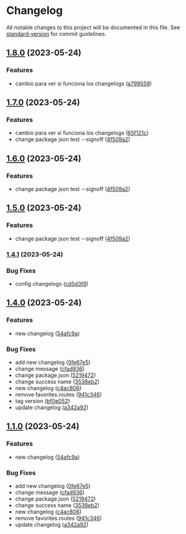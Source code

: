 # Changelog

All notable changes to this project will be documented in this file. See [standard-version](https://github.com/conventional-changelog/standard-version) for commit guidelines.

## [1.8.0](https://github.com/Palmieri31/Rental-Movie---Node/compare/v1.7.0...v1.8.0) (2023-05-24)


### Features

* cambio para ver si funciona los changelogs ([a799559](https://github.com/Palmieri31/Rental-Movie---Node/commit/a7995590b5d5b2199f0de310e34df656ada642e3))

## [1.7.0](https://github.com/Palmieri31/Rental-Movie---Node/compare/v1.4.1...v1.7.0) (2023-05-24)


### Features

* cambio para ver si funciona los changelogs ([65f121c](https://github.com/Palmieri31/Rental-Movie---Node/commit/65f121c4b5c48417d86c52c3c12334b6c7076855))
* change package json test --signoff ([4f509a2](https://github.com/Palmieri31/Rental-Movie---Node/commit/4f509a251f69de4a9efa61e3fd837937d6f3139c))

## [1.6.0](https://github.com/Palmieri31/Rental-Movie---Node/compare/v1.4.1...v1.6.0) (2023-05-24)


### Features

* change package json test --signoff ([4f509a2](https://github.com/Palmieri31/Rental-Movie---Node/commit/4f509a251f69de4a9efa61e3fd837937d6f3139c))

## [1.5.0](https://github.com/Palmieri31/Rental-Movie---Node/compare/v1.4.1...v1.5.0) (2023-05-24)


### Features

* change package json test --signoff ([4f509a2](https://github.com/Palmieri31/Rental-Movie---Node/commit/4f509a251f69de4a9efa61e3fd837937d6f3139c))

### [1.4.1](https://github.com/Palmieri31/Rental-Movie---Node/compare/v1.4.0...v1.4.1) (2023-05-24)


### Bug Fixes

* config changelogs ([cd5d3f8](https://github.com/Palmieri31/Rental-Movie---Node/commit/cd5d3f8cfe817b4b9314418ea12c092857dfdf72))

## [1.4.0](https://github.com/Palmieri31/Rental-Movie---Node/compare/v1.3.0...v1.4.0) (2023-05-24)


### Features

* new changelog ([54afc9a](https://github.com/Palmieri31/Rental-Movie---Node/commit/54afc9ab42b5302d10fc0de808aaa6d5a4abac7f))


### Bug Fixes

* add new changelog ([0fe67e5](https://github.com/Palmieri31/Rental-Movie---Node/commit/0fe67e58bc3895fa9d66a7a296c6f2edce295075))
* change message ([cfad936](https://github.com/Palmieri31/Rental-Movie---Node/commit/cfad9365821fd108dc82f5f7327445e6862b9624))
* change package.json ([5219472](https://github.com/Palmieri31/Rental-Movie---Node/commit/52194725cfa4ca78dcfb80c311b4b155fe4e5f50))
* change success name ([3538eb2](https://github.com/Palmieri31/Rental-Movie---Node/commit/3538eb26da9ca5e981878e97f8f2079bc176696c))
* new changelog ([c4ac806](https://github.com/Palmieri31/Rental-Movie---Node/commit/c4ac8063572398b3ab59e4468d1578677b1a1646))
* remove favorites.routes ([941c346](https://github.com/Palmieri31/Rental-Movie---Node/commit/941c3464d493dab93e4ae620defdeaf9a258bff4))
* tag version ([bf0e052](https://github.com/Palmieri31/Rental-Movie---Node/commit/bf0e052f3ae88f7d54c64098f32fac69680ab6d7))
* update changelog ([a342a92](https://github.com/Palmieri31/Rental-Movie---Node/commit/a342a9287a462ea1627a1263f8ea463b92bdc282))

## [1.1.0](https://github.com/Palmieri31/Rental-Movie---Node/compare/v1.3.0...v1.1.0) (2023-05-24)


### Features

* new changelog ([54afc9a](https://github.com/Palmieri31/Rental-Movie---Node/commit/54afc9ab42b5302d10fc0de808aaa6d5a4abac7f))


### Bug Fixes

* add new changelog ([0fe67e5](https://github.com/Palmieri31/Rental-Movie---Node/commit/0fe67e58bc3895fa9d66a7a296c6f2edce295075))
* change message ([cfad936](https://github.com/Palmieri31/Rental-Movie---Node/commit/cfad9365821fd108dc82f5f7327445e6862b9624))
* change package.json ([5219472](https://github.com/Palmieri31/Rental-Movie---Node/commit/52194725cfa4ca78dcfb80c311b4b155fe4e5f50))
* change success name ([3538eb2](https://github.com/Palmieri31/Rental-Movie---Node/commit/3538eb26da9ca5e981878e97f8f2079bc176696c))
* new changelog ([c4ac806](https://github.com/Palmieri31/Rental-Movie---Node/commit/c4ac8063572398b3ab59e4468d1578677b1a1646))
* remove favorites.routes ([941c346](https://github.com/Palmieri31/Rental-Movie---Node/commit/941c3464d493dab93e4ae620defdeaf9a258bff4))
* update changelog ([a342a92](https://github.com/Palmieri31/Rental-Movie---Node/commit/a342a9287a462ea1627a1263f8ea463b92bdc282))
